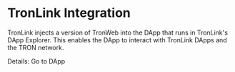 # TronLink Integration

TronLink injects a version of TronWeb into the DApp that runs in TronLink's DApp Explorer. This enables the DApp to interact with TronLink DApps and the TRON network.

Details: Go to DApp
